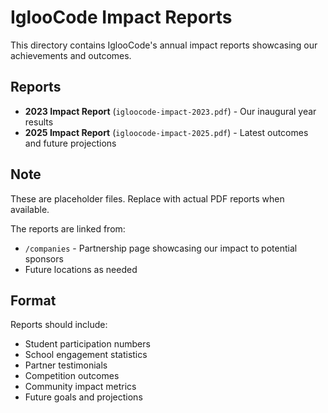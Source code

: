# IglooCode Impact Reports

This directory contains IglooCode's annual impact reports showcasing our achievements and outcomes.

## Reports

- **2023 Impact Report** (`igloocode-impact-2023.pdf`) - Our inaugural year results
- **2025 Impact Report** (`igloocode-impact-2025.pdf`) - Latest outcomes and future projections

## Note

These are placeholder files. Replace with actual PDF reports when available.

The reports are linked from:
- `/companies` - Partnership page showcasing our impact to potential sponsors
- Future locations as needed

## Format

Reports should include:
- Student participation numbers
- School engagement statistics  
- Partner testimonials
- Competition outcomes
- Community impact metrics
- Future goals and projections